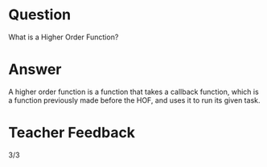 # Question
What is a Higher Order Function?

# Answer
A higher order function is a function that takes a callback function, which is a function previously made before the HOF, and uses it to run its given task.

# Teacher Feedback
3/3